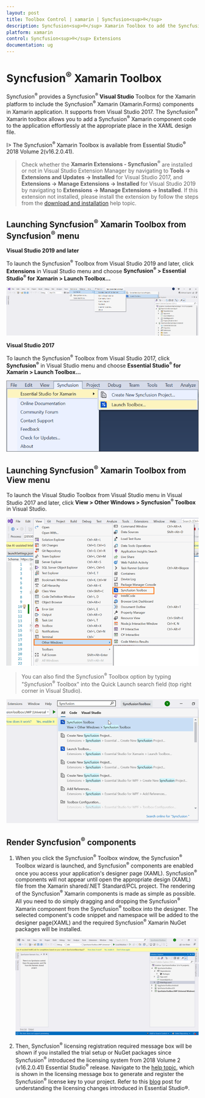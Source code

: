 ```yaml
---
layout: post
title: Toolbox Control | xamarin | Syncfusion<sup>®</sup>
description: Syncfusion<sup>®</sup> Xamarin Toolbox to add the Syncfusion<sup>®</sup> Xamarin (Xamarin.Forms) controls in your project without coding in the Visual Studio designer.
platform: xamarin
control: Syncfusion<sup>®</sup> Extensions
documentation: ug
---
```


# Syncfusion<sup>®</sup> Xamarin Toolbox

Syncfusion<sup>®</sup> provides a Syncfusion<sup>®</sup> **Visual Studio** Toolbox for the Xamarin platform to include the Syncfusion<sup>®</sup> Xamarin (Xamarin.Forms) components in Xamarin application. It supports from Visual Studio 2017. The Syncfusion<sup>®</sup> Xamarin toolbox allows you to add a Syncfusion<sup>®</sup> Xamarin component code to the application effortlessly at the appropriate place in the XAML design file. 

I> The Syncfusion<sup>®</sup> Xamarin Toolbox is available from Essential Studio<sup>®</sup> 2018 Volume 2(v16.2.0.41).

> Check whether the **Xamarin Extensions - Syncfusion<sup>®</sup>** are installed or not in Visual Studio Extension Manager by navigating to **Tools -> Extensions and Updates -> Installed** for Visual Studio 2017, and **Extensions -> Manage Extensions -> Installed** for Visual Studio 2019 by navigating to **Extensions -> Manage Extensions -> Installed**. If this extension not installed, please install the extension by follow the steps from the [download and installation](download-and-installation) help topic.

## Launching Syncfusion<sup>®</sup> Xamarin Toolbox from Syncfusion<sup>®</sup> menu

**Visual Studio 2019 and later**

To launch the Syncfusion<sup>®</sup> Toolbox from Visual Studio 2019 and later, click **Extensions** in Visual Studio menu and choose **Syncfusion<sup>®</sup> > Essential Studio<sup>®</sup> for Xamarin > Launch Toolbox…**

   ![Syncfusion<sup>®</sup> Xamarin Custom Toolbox via Syncfusion<sup>®</sup> menu](Toolbox_images/xamarin-visual-studio-intergration-syncfusion-menu-2019.png)

**Visual Studio 2017**

To launch the Syncfusion<sup>®</sup> Toolbox from Visual Studio 2017, click **Syncfusion<sup>®</sup>** in Visual Studio menu and choose **Essential Studio<sup>®</sup> for Xamarin > Launch Toolbox...**

   ![Syncfusion<sup>®</sup> Xamarin Custom Toolbox via Syncfusion<sup>®</sup> menu](Toolbox_images/xamarin-visual-studio-intergration-syncfusion-menu.png)

## Launching Syncfusion<sup>®</sup> Xamarin Toolbox from View menu

To launch the Visual Studio Toolbox from Visual Studio menu in Visual Studio 2017 and later, click **View > Other Windows > Syncfusion<sup>®</sup> Toolbox** in Visual Studio.

   ![Syncfusion<sup>®</sup> Xamarin Custom Toolbox menu](Toolbox_images/xamarin-visual-studio-intergration-custom-menu.png)

> You can also find the Syncfusion<sup>®</sup> Toolbox option  by typing "Syncfusion<sup>®</sup> Toolbox" into the Quick Launch search field (top right corner in Visual Studio).

   ![Syncfusion<sup>®</sup> Xamarin Custom Toolbox menu](Toolbox_images/xamarin-visual-studio-intergration-quick-launch.png)

## Render Syncfusion<sup>®</sup> components 
   
1.	When you click the Syncfusion<sup>®</sup> Toolbox window, the Syncfusion<sup>®</sup> Toolbox wizard is launched, and Syncfusion<sup>®</sup> components are enabled once you access your application's designer page (XAML). Syncfusion<sup>®</sup> components will not appear until open the appropriate  design (XAML) file from the Xamarin shared/.NET Standard/PCL project. The rendering of the Syncfusion<sup>®</sup> Xamarin components is made as simple as possible. All you need to do simply dragging and dropping the Syncfusion<sup>®</sup> Xamarin component from the Syncfusion<sup>®</sup> toolbox into the designer. The selected component's code snippet and namespace will be added to the designer page(XAML) and  the required Syncfusion<sup>®</sup> Xamarin NuGet packages will be installed.

      ![Syncfusion<sup>®</sup> Xamarin Toolbox wizard](Toolbox_images/xamarin-visual-studio-intergration-wizard.gif)

2. Then, Syncfusion<sup>®</sup> licensing registration required message box will be shown if you installed the trial setup or NuGet packages since Syncfusion<sup>®</sup> introduced the licensing system from 2018 Volume 2 (v16.2.0.41) Essential Studio<sup>®</sup> release. Navigate to the [help topic](https://help.syncfusion.com/common/essential-studio/licensing/overview#how-to-generate-syncfusion-license-key), which is shown in the licensing message box to generate and register the Syncfusion<sup>®</sup> license key to your project. Refer to this [blog](https://www.syncfusion.com/blogs/post/whats-new-in-2018-volume-2.aspx) post for understanding the licensing changes introduced in Essential Studio®.